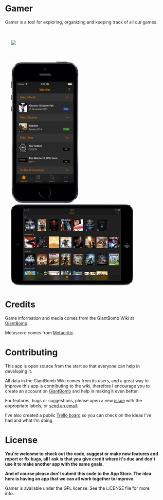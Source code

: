 Gamer
=====

Gamer is a tool for exploring, organizing and keeping track of all our games.
<br><br/>
<br><br/>
<a href="https://itunes.apple.com/us/app/gamer-manage-your-games/id683636311?mt=8&uo=4">
<img src="http://development-linkmaker.itunes.awcloud.net//htmlResources/assets/en_us//images/web/linkmaker/badge_appstore-lrg.svg" hspace="20">
<a/>
<br><br/>
<br><br/>
<img src="Screenshots/iPhoneWishlist.png" width="220" height="465" hspace="20"/>
<img src="Screenshots/iPadLibrary.png" width="400" height="268" hspace="20"/>


Credits
=====

Game information and media comes from the GiantBomb Wiki at [GiantBomb](http://www.giantbomb.com).

Metascore comes from [Metacritic](http://www.metacritic.com).


Contributing
=====

This app is open source from the start so that everyone can help in developing it.

All data in the GiantBomb Wiki comes from its users, and a great way to improve this app is contributing to the wiki, therefore I encourage you to create an account on [GiantBomb](http://www.giantbomb.com) and help in making it even better.

For features, bugs or suggestions, please open a new [issue](https://github.com/caiomello/gamer/issues) with the appropriate labels, or [send an email](mailto:gamer.app@icloud.com).

I've also created a public [Trello board](https://trello.com/b/RlCG5Bxi/gamer) so you can check on the ideas I've had and what I'm doing.


License
=====

**You're welcome to check out the code, suggest or make new features and report or fix bugs, all I ask is that you give credit where it's due and don't use it to make another app with the same goals.**

**And of course please don't submit this code to the App Store. The idea here is having an app that we can all work together to improve.**

Gamer is available under the GPL license. See the LICENSE file for more info.
